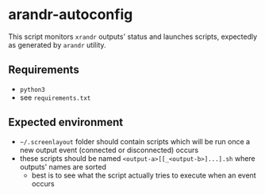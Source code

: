 # arandr-autoconfig
This script monitors `xrandr` outputs' status and launches scripts, expectedly as generated by `arandr` utility.

## Requirements
- `python3`
- see `requirements.txt`

## Expected environment
- `~/.screenlayout` folder should contain scripts which will be run once a new output event (connected or disconnected) occurs
- these scripts should be named `<output-a>[[_<output-b>]...].sh` where outputs' names are sorted
  - best is to see what the script actually tries to execute when an event occurs
